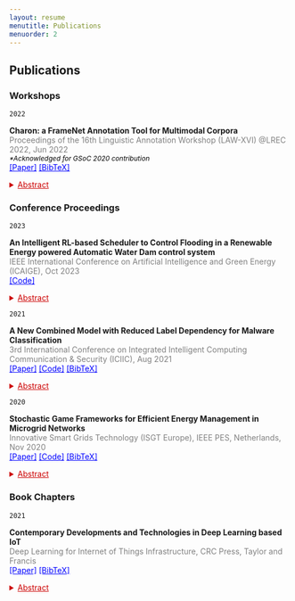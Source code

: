 ```yaml
---
layout: resume
menutitle: Publications
menuorder: 2
---
```

<a></a>
## Publications

### Workshops
`2022`
<div>
<p><b>Charon: a FrameNet Annotation Tool for Multimodal Corpora</b>
<br><a style="font-size: 14px; color:gray">Proceedings of the 16th Linguistic Annotation Workshop (LAW-XVI) @LREC 2022, Jun 2022</a>
<br><a style="font-size: 12px; color:black"><em>*Acknowledged for GSoC 2020 contribution</em></a>
<br><a href="http://www.lrec-conf.org/proceedings/lrec2022/workshops/LAWXVI/pdf/2022.lawxvi-1.11.pdf" style="color: blue;font-size: 14px;text-align: right;">[Paper]</a> <a href="https://PRISHIta123.github.io/bib/4.bib" style="color: blue;font-size: 14px;text-align: right;">[BibTeX]</a><details><summary style="color: #CC0000;font-size: 14px;text-decoration: underline;">Abstract</summary><p><a style="font-size: 14px;">Multimodality refers to the property of any communication phenomenon where two or more modes – defined as experientially recognized resources for meaning-making shaped by society and culture – are brought into play (Jewitt and Kress, 2003; Kress, 2010; Bateman et al., 2017). This paper approaches the expansion of FrameNet annotation into the multimodal domain, as proposed in Belcavello et al. (2020), by presenting Charon: a semi-automatic, human-in-the-loop tool for annotating static and dynamic images for semantic frames. Charon was developed to meet the following key requirements: (i) compatibility with existing FrameNet software; (ii) annotation of image with FrameNet categories; (iii) linkage of image and textual
annotations.</a></p></details></p>
</div>

### Conference Proceedings

`2023`
<div>
<p><b>An Intelligent RL-based Scheduler to Control Flooding in a Renewable Energy powered Automatic Water Dam control system</b>
<br><a style="font-size: 14px; color:gray">IEEE International Conference on Artificial Intelligence and Green Energy (ICAIGE), Oct 2023</a> 
<br><a href="https://github.com/PRISHIta123/Scheduling_Algorithms_for_Water_Dam_Controller" style="color: blue;font-size: 14px;text-align: right;">[Code]</a>
<details><summary style="color: #CC0000;font-size: 14px;text-decoration: underline;">Abstract</summary><p><a style="font-size: 14px;">The use of non-renewable energy to operate large-scale systems is proving detrimental to the environment through pollution as well as leading to its depletion. As an alternative, the focus of industries, both private and public, is shifting towards the profitable use of renewable energy sources where it is available in abundance for such purposes. Water dams have been built above rivers to tap this natural resource to supply water to the nearby population. However, in the rainy season, excessive flooding wreaks havoc in the surrounding areas, leading to crop failures, damage to households and dam infrastructure. To counter this problem, this paper proposes an intelligent scheduler for an efficient renewable-energy powered automatic water dam control system which is modelled as a non-convex optimization problem. The scheduler uses the Soft Actor Critic with Emphasized Recent Experience and Prioritized Experience Replay Scheduler (SEPS), as the automatic Reinforcement Learning (RL) based scheduling algorithm to manage flooding in the control system through irrigation, hydroelectricity generation and reservoir storage such that it can sufficiently satisfy the needs of domestic households while also ensuring its efficient working. Simulated sensor readings record the current state of the environment and the proposed scheduler can make decisions based on these environmental variables with less human oversight and great accuracy. Experimental results clearly indicate that the SEPS scheduler outperforms its RL counterpart Proximal Policy Optimization Scheduler (PPOS) and the Natural Evolution Strategies Scheduler (NESS) in terms of average rewards obtained
for managing floods efficiently and using renewable energy to run the control system.</a></p></details></p>
</div>

`2021`
<div>
<p><b>A New Combined Model with Reduced Label Dependency for Malware Classification</b>
<br><a style="font-size: 14px; color:gray">3rd International Conference on Integrated Intelligent Computing Communication & Security (ICIIC), Aug 2021</a> 
<br><a href="https://www.atlantis-press.com/proceedings/iciic-21/125960833" style="color: blue;font-size: 14px;text-align: right;">[Paper]</a> <a href="https://github.com/PRISHIta123/RAELN" style="color: blue;font-size: 14px;text-align: right;">[Code]</a> <a href="https://PRISHIta123.github.io/bib/1.bib" style="color: blue;font-size: 14px;text-align: right;">[BibTeX]</a><details><summary style="color: #CC0000;font-size: 14px;text-decoration: underline;">Abstract</summary><p><a style="font-size: 14px;">With the technological advancements in recent times, security threats caused by malware are increasing with no bounds. The first step performed by security analysts for the detection and mitigation of malware is its classification. This paper aims to classify network intrusion malware using new-age machine learning techniques with Reduced label dependency and identifies the most effective combination of feature selection and classification technique for this purpose. The proposed model, L2 Regularized Autoencoder Enabled Ladder Networks Classifier (RAELN-Classifier), is developed based on a combinatory analysis of various feature selection techniques like FSFC, variants of autoencoders and semi-supervised classification techniques such as ladder networks. The model is trained and tested over UNSW-NB15 and benchmark NSL-KDD datasets for accurate real time model performance evaluation using overall accuracy as well as per-class accuracy and was found to result in higher accuracy compared to similar baseline and state-of-the-art models.</a></p></details></p>
</div>

`2020`
<p><b>Stochastic Game Frameworks for Efficient Energy Management in Microgrid Networks</b>
<br><a style="font-size: 14px; color: gray;">Innovative Smart Grids Technology (ISGT Europe), IEEE PES, Netherlands, Nov 2020</a>
<br><a href="https://ieeexplore.ieee.org/document/9248952" style="color: blue;font-size: 14px;">[Paper]</a> <a href="https://github.com/raghudiddigi/SmartGrids-DynamicPricing" style="color: blue;font-size: 14px;">[Code]</a> <a href="https://PRISHIta123.github.io/bib/2.bib" style="color: blue;font-size: 14px;">[BibTeX]</a> <details><summary style="color: #CC0000;font-size: 14px;text-decoration: underline;">Abstract</summary><p><a style="font-size: 14px;">We consider the problem of energy management in microgrid networks. A microgrid is capable of generating power from a renewable resource and is responsible for handling the demands of its dedicated customers. Owing to the variable nature of renewable generation and the demands of the customers, it becomes imperative that each microgrid optimally manages its energy. This involves intelligently scheduling the demands at the customer side, selling (when there is a surplus) and buying (when there is a deficit) the power from its neighboring microgrids depending on its current and future needs. In this work, we formulate the problems of demand and battery scheduling, energy trading and dynamic pricing (where we allow the microgrids to decide the price of the transaction depending on their current configuration of demand and renewable energy) in the framework of stochastic games. Subsequently, we propose a novel approach that makes use of independent learners Deep Q-learning algorithm to solve this problem.</a></p></details></p>

### Book Chapters
`2021`
<p><b>Contemporary Developments and Technologies in Deep Learning based IoT</b>
<br><a style="font-size: 14px; color:gray;">Deep Learning for Internet of Things Infrastructure, CRC Press, Taylor and Francis</a>
<br><a href="https://www.taylorfrancis.com/chapters/edit/10.1201/9781003032175-3/contemporary-developments-technologies-deep-learning%E2%80%93based-iot-prishita-ray-rajesh-kaluri-thippa-#CC0000dy-praveen-kumar-#CC0000dy-kuruva-lakshmanna" style="color: blue;font-size: 14px;">[Paper]</a> <a href="https://PRISHIta123.github.io/bib/3.bib" style="color: blue;font-size: 14px;">[BibTeX]</a> <details><summary style="color: #CC0000;font-size: 14px;text-decoration: underline;">Abstract</summary><p><a style="font-size: 14px;">Deep Learning and the Internet of Things are two of the most popular technologies today. Any complex application with any kind of input can be modeled using deep neural network architecture. Internet of Things (IoT) has enabled devices to connect with each other and share resources over the Internet. Multimodal input, be it in the form of text, images, video, audio, etc. obtained via sensors on the IoT devices can be processed. Moreover, to reduce computation load, edge computing and cloud-based deployment of applications are being enforced widely. Owing to hardware resource constraints of IoT infrastructure, proper design becomes important to ensure good performance. Security also becomes a key factor when data is shared using the cloud. Therefore, a discussion on current trends, technologies and challenges to be addressed when creating a DL based IoT application is presented below.</a></p></details></p>

<!---
### Preprints
<p><b>BrainGenix-NES: A Novel Neuron Simulation Architecture for WBE</b>
<br><a style="font-size: 14px;">Z. Ahmed, <b>P. Ray</b>, S. Solomon, A. Mukovozov, M. Ulrich, K. Hayworth, A. Smallwood, R. Koene, T. Liao
<br><em style="color:gray;">Under Review</em></a>
<br><a href="https://github.com/carboncopies/BrainGenix-NES" style="color: blue;font-size: 14px;">[Code]</a></p>

<p><b>Efficient Renewable Energy Powe#CC0000 Automatic Water Dam Control System using Reinforcement 
Learning and Natural Evolution Strategies</b>
<br><a style="font-size: 14px;"><b>P. Ray</b>, G. B. Amali D.
<br><em style="color:gray;">Under Review</em></a></p>
-->



